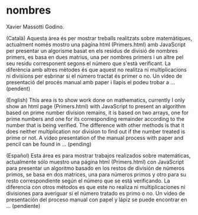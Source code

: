 # nombres

Xavier Massotti Godino.

(Català)
Aquesta àrea és per mostrar treballs realitzats sobre matemàtiques, actualment només mostro una pàgina html (Primers.html) amb JavaScript per presentar un algorisme basat en els residus de divisió de nombres primers, es basa en dues matrius, una per nombres primers i un altre pel seu residu corresponent segons el número que s'està verificant. La diferència amb altres mètodes és que aquest no realitza ni multiplicacions ni divisions per esbrinar si el número tractat és primer o no.
Un vídeo de presentació del procés manual amb paper i llapis el podeu trobar a ... (pendent)


(English)
This area is to show work done on mathematics, currently I only show an html page (Primers.html) with JavaScript to present an algorithm based on prime number division remains, it is based on two arrays, one for prime numbers and one for its corresponding remainder according to the number that is being verified. The difference with other methods is that it does neither multiplication nor division to find out if the number treated is prime or not.
A video presentation of the manual process with paper and pencil can be found in ... (pending)


(Español)
Esta área es para mostrar trabajos realizados sobre matemáticas, actualmente sólo muestro una página html (Primers.html) con JavaScript para presentar un algoritmo basado en los restos de división de números primos, se basa en dos matrices, una para números primos y otro para su resto correspondiente según el número que se está verificando. La diferencia con otros métodos es que este no realiza ni multiplicaciones ni divisiones para averiguar si el número tratado es primo o no.
Un vídeo de presentación del proceso manual con papel y lápiz se puede encontrar en ... (pendiente)

